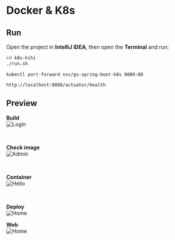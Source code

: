 # Docker & K8s

## Run
Open the project in **IntelliJ IDEA**, then open the **Terminal** and run:
```bash
cd k8s-hihi
./run.sh
```
```
kubectl port-forward svc/gs-spring-boot-k8s 8080:80
```
```
http://localhost:8080/actuator/health
```
## Preview
<p align="left">
  <b>Build</b><br>
  <img src="https://github.com/HungPhamNoob/INT3236E_1-Enterprise_Application_Development/blob/main/week_6/k8s-hihi/result/docker_build.png" alt="Login"/>
</p>
<br>
<p align="left">
  <b>Check image</b><br>
  <img src="https://github.com/HungPhamNoob/INT3236E_1-Enterprise_Application_Development/blob/main/week_6/k8s-hihi/result/docker_image.png" alt="Admin"/>
</p>
<br>
<p align="left">
  <b>Container</b><br>
  <img src="https://github.com/HungPhamNoob/INT3236E_1-Enterprise_Application_Development/blob/main/week_6/k8s-hihi/result/k8s_run.png" alt="Hello"/>
</p>
<br>
<p align="left">
  <b>Deploy</b><br>
  <img src="https://github.com/HungPhamNoob/INT3236E_1-Enterprise_Application_Development/blob/main/week_6/k8s-hihi/result/k8s_deploy.png" alt="Home"/>
</p>
<p align="left">
  <b>Web</b><br>
  <img src="https://github.com/HungPhamNoob/INT3236E_1-Enterprise_Application_Development/blob/main/week_6/k8s-hihi/result/localhost.png" alt="Home"/>
</p>
